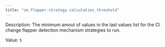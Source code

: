 ```yaml
---
title: "sm.flapper.strategy.calculation_threshold"
---
```


Description: The minimum amout of values in the last values list for the CI change flapper detection mechanism strategies to run.

Value: `5`